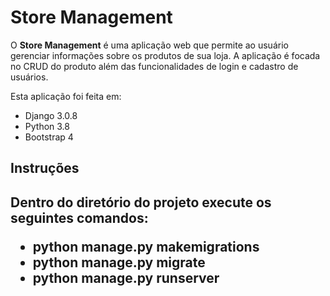 <h1>Store Management</h1>

<p>
O <strong>Store Management</strong> é uma aplicação web que permite ao usuário gerenciar informações sobre os produtos de sua loja. A aplicação é focada no CRUD do produto além das funcionalidades de login e cadastro de usuários. 
</p>

<p>Esta aplicação foi feita em:</p>

<ul>
    <li>Django 3.0.8</li>
    <li>Python 3.8</li>
    <li>Bootstrap 4</li>
</ul>

<h2>Instruções<h2>
<p>Dentro do diretório do projeto execute os seguintes comandos:</p>

<ul>
    <li>python manage.py makemigrations</li>
    <li>python manage.py migrate</li>
    <li>python manage.py runserver</li>
</ul>